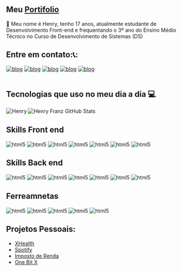 <h2>Meu <a  href="https://portifolio-alpha-ebon.vercel.app/" target="_blank"  >Portifolio</a></h2>

👋 Meu nome é Henry, tenho 17 anos, atualmente estudante de Desenvolvimento Front-end e frequentando o 3º ano do Ensino Médio Técnico no Curso de Desenvolvimento de Sistemas (DS)


## Entre em contato:📞:

[![blog](https://img.shields.io/badge/WhatsApp-25D366?style=for-the-badge&logo=whatsapp&logoColor=white)](https://wa.me/5511967603378)
[![blog](https://img.shields.io/badge/Facebook-1877F2?style=for-the-badge&logo=facebook&logoColor=white)](https://www.facebook.com/profile.php?id=100035259228757)
[![blog](https://img.shields.io/badge/Instagram-E4405F?style=for-the-badge&logo=instagram&logoColor=white)](https://www.instagram.com/_henry2928/)
[![blog](https://img.shields.io/badge/linkedin-0072b1?style=for-the-badge&logo=linkedin&logoColor=white)](https://www.linkedin.com/in/henry-franz-617841245/)
[![blog](https://img.shields.io/badge/DIscord-7289d9?style=for-the-badge&logo=Discord&logoColor=white)](https://discord.gg/a8sYJXvV)
<br>
<br>


## Tecnologias que uso no meu dia a dia 💻

<img align="left" src="https://github-readme-stats.vercel.app/api/top-langs?username=Henrytos&show_icons=true&locale=en&layout=compact&theme=midnight-purple" alt="Henry" />

![Henry Franz GitHub Stats](https://github-readme-stats.vercel.app/api?username=Henrytos&show_icons=true&theme=dracula)



<div style="display: inli_block">

<h2>Skills Front end</h2>
  
<img align="center" alt="html5" src="https://img.shields.io/badge/HTML5-rgb(227,%2079,%2038)?style=for-the-badge&logo=html5&logoColor=white">
<img align="center" alt="html5" src="https://img.shields.io/badge/CSS3-rgb(21,%20114,%20182)?style=for-the-badge&logo=css3&logoColor=white">
<img align="center" alt="html5" src="https://img.shields.io/badge/Javascript-rgb(247,%20223,%2030)?style=for-the-badge&logo=javascript&logoColor=black">
<img align="center" alt="html5" src="https://img.shields.io/badge/TypeScript-007ACC?style=for-the-badge&logo=typescript&logoColor=white">
<img align="center" alt="html5" src="https://img.shields.io/badge/Bootstrap-563D7C?style=for-the-badge&logo=bootstrap&logoColor=white">
<img align="center" alt="html5" src="https://img.shields.io/badge/Tailwind_CSS-38B2AC?style=for-the-badge&logo=tailwind-css&logoColor=white">
<img align="center" alt="html5" src="https://img.shields.io/badge/React-20232A?style=for-the-badge&logo=react&logoColor=61DAFB">


<h2>Skills Back end</h2>
  
<img align="center" alt="html5" src="https://img.shields.io/badge/Node.js-43853D?style=for-the-badge&logo=node.js&logoColor=white">
<img align="center" alt="html5" src="https://img.shields.io/badge/Express.js-404D59?style=for-the-badge">
<img align="center" alt="html5" src="https://img.shields.io/badge/TypeScript-007ACC?style=for-the-badge&logo=typescript&logoColor=white">
<img align="center" alt="html5" src="https://img.shields.io/badge/PostgreSQL-316192?style=for-the-badge&logo=postgresql&logoColor=white">
<img align="center" alt="html5" src="https://img.shields.io/badge/MongoDB-4EA94B?style=for-the-badge&logo=mongodb&logoColor=white">
<img align="center" alt="html5" src="https://img.shields.io/badge/sequelize-323330?style=for-the-badge&logo=sequelize&logoColor=blue">
<img align="center" alt="html5" src="https://img.shields.io/badge/Prisma-3982CE?style=for-the-badge&logo=Prisma&logoColor=white">

<h2>Ferreamnetas</h2>
  
<img align="center" alt="html5" src="https://img.shields.io/badge/Visual_Studio_Code-0078D4?style=for-the-badge&logo=visual%20studio%20code&logoColor=white">
<img align="center" alt="html5" src="https://img.shields.io/badge/Figma-F24E1E?style=for-the-badge&logo=figma&logoColor=white">
<img align="center" alt="html5" src="https://img.shields.io/badge/Vercel-000000?style=for-the-badge&logo=vercel&logoColor=white">
<img align="center" alt="html5" src="https://img.shields.io/badge/GIT-E44C30?style=for-the-badge&logo=git&logoColor=white">
<img align="center" alt="html5" src="https://img.shields.io/badge/GitHub-100000?style=for-the-badge&logo=github&logoColor=white">


</div>
  


## Projetos Pessoais:

- [XHealth](https://academia-xhealth.vercel.app/)  
- [Spotify](https://spotify-ten-sigma.vercel.app)
- [Imposto de Renda](https://spotify-raqf.vercel.app)
- [One Bit X](https://henrytos.github.io/onebitX/home.html)  


   

